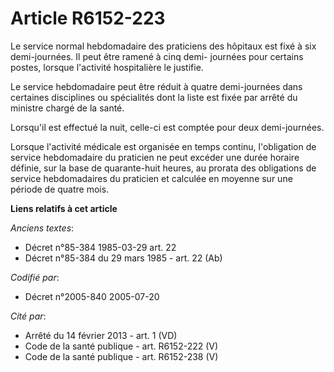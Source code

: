# Article R6152-223

Le service normal hebdomadaire des praticiens des hôpitaux est fixé à six demi-journées. Il peut être ramené à cinq demi-
journées pour certains postes, lorsque l'activité hospitalière le justifie.

Le service hebdomadaire peut être réduit à quatre demi-journées dans certaines disciplines ou spécialités dont la liste est
fixée par arrêté du ministre chargé de la santé.

Lorsqu'il est effectué la nuit, celle-ci est comptée pour deux demi-journées.

Lorsque l'activité médicale est organisée en temps continu, l'obligation de service hebdomadaire du praticien ne peut excéder
une durée horaire définie, sur la base de quarante-huit heures, au prorata des obligations de service hebdomadaires du
praticien et calculée en moyenne sur une période de quatre mois.

**Liens relatifs à cet article**

_Anciens textes_:

  - Décret n°85-384 1985-03-29 art. 22
  - Décret n°85-384 du 29 mars 1985 - art. 22 (Ab)

_Codifié par_:

  - Décret n°2005-840 2005-07-20

_Cité par_:

  - Arrêté du 14 février 2013 - art. 1 (VD)
  - Code de la santé publique - art. R6152-222 (V)
  - Code de la santé publique - art. R6152-238 (V)
